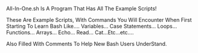 All-In-One.sh Is A Program That Has All The Example Scripts!

These Are Example Scripts, With Commands You Will Encounter When First Starting To Learn Bash Like....
Variables...
Case Statements...
Loops...
Functions...
Arrays...
Echo...
Read...
Cat...Etc...etc....

Also Filled With Comments To Help New Bash Users UnderStand.
